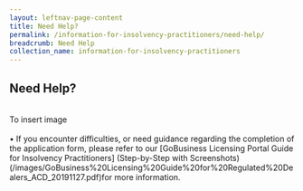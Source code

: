 ```yaml
---
layout: leftnav-page-content
title: Need Help?
permalink: /information-for-insolvency-practitioners/need-help/
breadcrumb: Need Help
collection_name: information-for-insolvency-practitioners
---
```


Need Help?
---
<br>
To insert image<br>
<br>
•	If you encounter difficulties, or need guidance regarding the completion of the application form, please refer to our [GoBusiness Licensing Portal Guide for Insolvency Practitioners] (Step-by-Step with Screenshots)(/images/GoBusiness%20Licensing%20Guide%20for%20Regulated%20Dealers_ACD_20191127.pdf)for more information.



